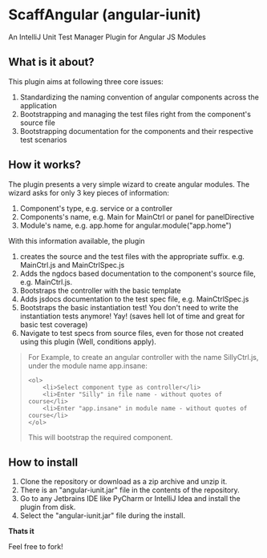 ScaffAngular (angular-iunit)
=============

An IntelliJ Unit Test Manager Plugin for Angular JS Modules

What is it about?
--------

This plugin aims at following three core issues:

1. Standardizing the naming convention of angular components across the application
2. Bootstrapping and managing the test files right from the component's source file
3. Bootstrapping documentation for the components and their respective test scenarios

How it works?
--------

The plugin presents a very simple wizard to create angular modules. The wizard asks for only 3 key pieces of information:

1. Component's type, e.g. service or a controller
2. Components's name, e.g. Main for MainCtrl or panel for panelDirective
3. Module's name, e.g. app.home for angular.module("app.home")

With this information available, the plugin 

1. creates the source and the test files with the appropriate suffix. e.g. MainCtrl.js and MainCtrlSpec.js
2. Adds the ngdocs based documentation to the component's source file, e.g. MainCtrl.js.
3. Bootstraps the controller with the basic template
4. Adds jsdocs documentation to the test spec file, e.g. MainCtrlSpec.js
5. Bootstraps the basic instantiation test! You don't need to write the instantiation tests anymore!
 Yay! (saves hell lot of time and great for basic test coverage)
6. Navigate to test specs from source files, even for those not created using this plugin (Well, conditions apply).


<blockquote>
For Example, to create an angular controller with the name SillyCtrl.js, under the module name app.insane:

    <ol>
        <li>Select component type as controller</li>
        <li>Enter "Silly" in file name - without quotes of course</li>
        <li>Enter "app.insane" in module name - without quotes of course</li>
    </ol>

This will bootstrap the required component.
</blockquote>


How to install
--------

1. Clone the repository or download as a zip archive and unzip it.
2. There is an "angular-iunit.jar" file in the contents of the repository.
3. Go to any Jetbrains IDE like PyCharm or IntelliJ Idea and install the plugin from disk.
4. Select the "angular-iunit.jar" file during the install.

<b>Thats it</b>

Feel free to fork!
